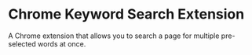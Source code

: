 # Chrome Keyword Search Extension

A Chrome extension that allows you to search a page for multiple pre-selected words at once.
